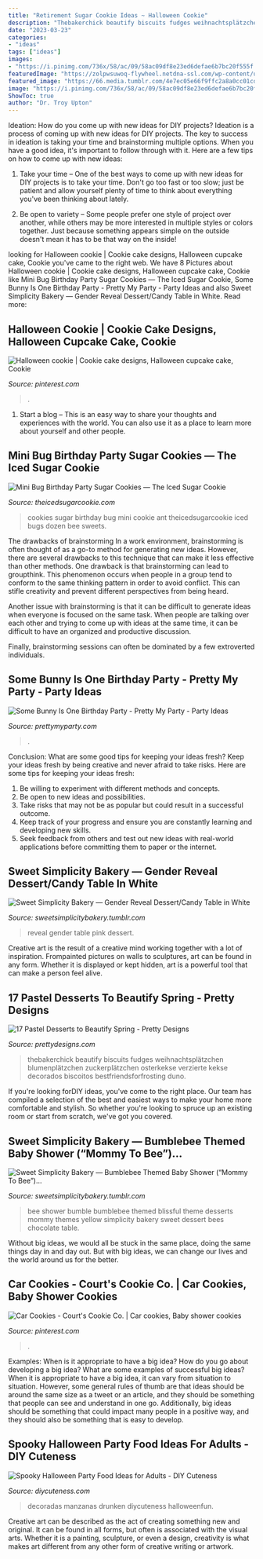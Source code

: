 ```yaml
---
title: "Retirement Sugar Cookie Ideas ~ Halloween Cookie"
description: "Thebakerchick beautify biscuits fudges weihnachtsplätzchen blumenplätzchen zuckerplätzchen osterkekse verzierte kekse decorados biscoitos bestfriendsforfrosting duno"
date: "2023-03-23"
categories:
- "ideas"
tags: ["ideas"]
images:
- "https://i.pinimg.com/736x/58/ac/09/58ac09df8e23ed6defae6b7bc20f555f.jpg"
featuredImage: "https://zolpwsuwoq-flywheel.netdna-ssl.com/wp-content/uploads/2020/04/bunny-theme-party-food.jpg"
featured_image: "https://66.media.tumblr.com/4e7ec05e66f9ffc2a8a0cc01cd2cfaf7/tumblr_ne45q0T7cs1ty8ibio10_1280.jpg"
image: "https://i.pinimg.com/736x/58/ac/09/58ac09df8e23ed6defae6b7bc20f555f.jpg"
ShowToc: true
author: "Dr. Troy Upton"
---
```



Ideation: How do you come up with new ideas for DIY projects?
Ideation is a process of coming up with new ideas for DIY projects. The key to success in ideation is taking your time and brainstorming multiple options. When you have a good idea, it's important to follow through with it. Here are a few tips on how to come up with new ideas:
1. Take your time – One of the best ways to come up with new ideas for DIY projects is to take your time. Don't go too fast or too slow; just be patient and allow yourself plenty of time to think about everything you've been thinking about lately.

2. Be open to variety – Some people prefer one style of project over another, while others may be more interested in multiple styles or colors together. Just because something appears simple on the outside doesn't mean it has to be that way on the inside!


	

		
looking for Halloween cookie | Cookie cake designs, Halloween cupcake cake, Cookie you've came to the right web. We have 8 Pictures about Halloween cookie | Cookie cake designs, Halloween cupcake cake, Cookie like Mini Bug Birthday Party Sugar Cookies — The Iced Sugar Cookie, Some Bunny Is One Birthday Party - Pretty My Party - Party Ideas and also Sweet Simplicity Bakery — Gender Reveal Dessert/Candy Table in White. Read more:
		
    
## Halloween Cookie | Cookie Cake Designs, Halloween Cupcake Cake, Cookie

<img loading=lazy src="https://i.pinimg.com/736x/58/ac/09/58ac09df8e23ed6defae6b7bc20f555f.jpg" onerror="this.onerror=null;this.src='https://tse1.mm.bing.net/th?id=OIP.rMbqWMopI6-9N4wW8kIifwHaJ4&amp;pid=15.1';" alt="Halloween cookie | Cookie cake designs, Halloween cupcake cake, Cookie">

_Source: pinterest.com_

>. 

	

1. Start a blog – This is an easy way to share your thoughts and experiences with the world. You can also use it as a place to learn more about yourself and other people.

    
## Mini Bug Birthday Party Sugar Cookies — The Iced Sugar Cookie

<img loading=lazy src="http://cdn.shopify.com/s/files/1/1041/8038/articles/Bug_Birthday_Party_Sugar_Cookies_The_Iced_Sugar_Cookie_Sweet_Art_Sweets_1024x1024.jpg?v=1491692185" onerror="this.onerror=null;this.src='https://tse2.mm.bing.net/th?id=OIP.aytwNkM4GZug6WmPr_oxTQHaH4&amp;pid=15.1';" alt="Mini Bug Birthday Party Sugar Cookies — The Iced Sugar Cookie">

_Source: theicedsugarcookie.com_

>cookies sugar birthday bug mini cookie ant theicedsugarcookie iced bugs dozen bee sweets. 

	

The drawbacks of brainstorming
In a work environment, brainstorming is often thought of as a go-to method for generating new ideas. However, there are several drawbacks to this technique that can make it less effective than other methods.
One drawback is that brainstorming can lead to groupthink. This phenomenon occurs when people in a group tend to conform to the same thinking pattern in order to avoid conflict. This can stifle creativity and prevent different perspectives from being heard.

Another issue with brainstorming is that it can be difficult to generate ideas when everyone is focused on the same task. When people are talking over each other and trying to come up with ideas at the same time, it can be difficult to have an organized and productive discussion.

Finally, brainstorming sessions can often be dominated by a few extroverted individuals.

    
## Some Bunny Is One Birthday Party - Pretty My Party - Party Ideas

<img loading=lazy src="https://zolpwsuwoq-flywheel.netdna-ssl.com/wp-content/uploads/2020/04/bunny-theme-party-food.jpg" onerror="this.onerror=null;this.src='https://tse4.mm.bing.net/th?id=OIP.5ojy-2sX1rCkrHMpjn3M5gHaJ3&amp;pid=15.1';" alt="Some Bunny Is One Birthday Party - Pretty My Party - Party Ideas">

_Source: prettymyparty.com_

>. 

	

Conclusion: What are some good tips for keeping your ideas fresh?
Keep your ideas fresh by being creative and never afraid to take risks. Here are some tips for keeping your ideas fresh:
1. Be willing to experiment with different methods and concepts.
2. Be open to new ideas and possibilities.
3. Take risks that may not be as popular but could result in a successful outcome. 
4. Keep track of your progress and ensure you are constantly learning and developing new skills. 
5. Seek feedback from others and test out new ideas with real-world applications before committing them to paper or the internet.

    
## Sweet Simplicity Bakery — Gender Reveal Dessert/Candy Table In White

<img loading=lazy src="http://66.media.tumblr.com/a56e39b2bf59c0cee06267721494e7f2/tumblr_nb6vlmWdkw1ty8ibio6_1280.jpg" onerror="this.onerror=null;this.src='https://tse1.mm.bing.net/th?id=OIP.O5thLxYTXIjdSXk3oObKIAHaJ4&amp;pid=15.1';" alt="Sweet Simplicity Bakery — Gender Reveal Dessert/Candy Table in White">

_Source: sweetsimplicitybakery.tumblr.com_

>reveal gender table pink dessert. 

	

Creative art is the result of a creative mind working together with a lot of inspiration. Frompainted pictures on walls to sculptures, art can be found in any form. Whether it is displayed or kept hidden, art is a powerful tool that can make a person feel alive.

    
## 17 Pastel Desserts To Beautify Spring - Pretty Designs

<img loading=lazy src="http://www.prettydesigns.com/wp-content/uploads/2015/03/Pastel-Rose-Cookies.jpg" onerror="this.onerror=null;this.src='https://tse2.mm.bing.net/th?id=OIP.-bCJUoIpTTYDMA1N3Dv7NgHaLH&amp;pid=15.1';" alt="17 Pastel Desserts to Beautify Spring - Pretty Designs">

_Source: prettydesigns.com_

>thebakerchick beautify biscuits fudges weihnachtsplätzchen blumenplätzchen zuckerplätzchen osterkekse verzierte kekse decorados biscoitos bestfriendsforfrosting duno. 

	

If you're looking forDIY ideas, you've come to the right place. Our team has compiled a selection of the best and easiest ways to make your home more comfortable and stylish. So whether you're looking to spruce up an existing room or start from scratch, we've got you covered.

    
## Sweet Simplicity Bakery — Bumblebee Themed Baby Shower (“Mommy To Bee”)...

<img loading=lazy src="https://66.media.tumblr.com/4e7ec05e66f9ffc2a8a0cc01cd2cfaf7/tumblr_ne45q0T7cs1ty8ibio10_1280.jpg" onerror="this.onerror=null;this.src='https://tse3.mm.bing.net/th?id=OIP.pBGqs6_fUYb8IwH70FJCeAHaLH&amp;pid=15.1';" alt="Sweet Simplicity Bakery — Bumblebee Themed Baby Shower (“Mommy To Bee”)...">

_Source: sweetsimplicitybakery.tumblr.com_

>bee shower bumble bumblebee themed blissful theme desserts mommy themes yellow simplicity bakery sweet dessert bees chocolate table. 

	

Without big ideas, we would all be stuck in the same place, doing the same things day in and day out. But with big ideas, we can change our lives and the world around us for the better.

    
## Car Cookies - Court&#039;s Cookie Co. | Car Cookies, Baby Shower Cookies

<img loading=lazy src="https://i.pinimg.com/736x/6e/4c/23/6e4c2360c509fe29602a5b20420029c7.jpg" onerror="this.onerror=null;this.src='https://tse3.mm.bing.net/th?id=OIP.ULHkD-u9zGocaFz4QERAJgHaLH&amp;pid=15.1';" alt="Car Cookies - Court&#039;s Cookie Co. | Car cookies, Baby shower cookies">

_Source: pinterest.com_

>. 

	

Examples: When is it appropriate to have a big idea? How do you go about developing a big idea? What are some examples of successful big ideas?
When it is appropriate to have a big idea, it can vary from situation to situation. However, some general rules of thumb are that ideas should be around the same size as a tweet or an article, and they should be something that people can see and understand in one go. Additionally, big ideas should be something that could impact many people in a positive way, and they should also be something that is easy to develop.

    
## Spooky Halloween Party Food Ideas For Adults - DIY Cuteness

<img loading=lazy src="https://diycuteness.com/wp-content/uploads/2018/06/Drunken-Candy-Apples.jpg" onerror="this.onerror=null;this.src='https://tse2.mm.bing.net/th?id=OIP.M3lCCVuCpKn7ehLqibBEVgHaJ4&amp;pid=15.1';" alt="Spooky Halloween Party Food Ideas for Adults - DIY Cuteness">

_Source: diycuteness.com_

>decoradas manzanas drunken diycuteness halloweenfun. 

	

Creative art can be described as the act of creating something new and original. It can be found in all forms, but often is associated with the visual arts. Whether it is a painting, sculpture, or even a design, creativity is what makes art different from any other form of creative writing or artwork.

